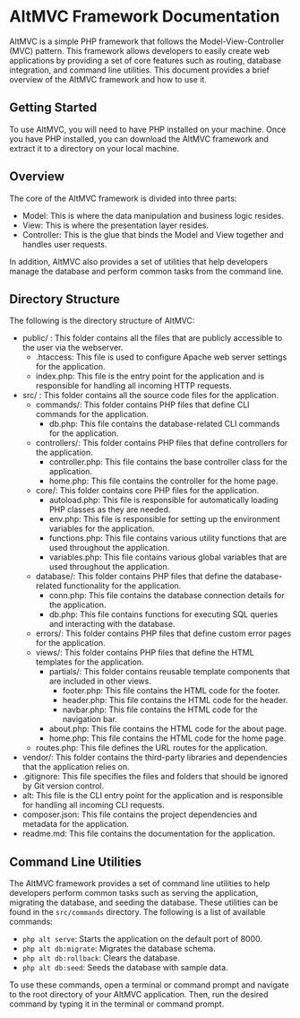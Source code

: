 # AltMVC Framework Documentation

AltMVC is a simple PHP framework that follows the Model-View-Controller (MVC) pattern. This framework allows developers to easily create web applications by providing a set of core features such as routing, database integration, and command line utilities. This document provides a brief overview of the AltMVC framework and how to use it.

## Getting Started

To use AltMVC, you will need to have PHP installed on your machine. Once you have PHP installed, you can download the AltMVC framework and extract it to a directory on your local machine.

## Overview

The core of the AltMVC framework is divided into three parts:

- Model: This is where the data manipulation and business logic resides.
- View: This is where the presentation layer resides.
- Controller: This is the glue that binds the Model and View together and handles user requests.

In addition, AltMVC also provides a set of utilities that help developers manage the database and perform common tasks from the command line.

## Directory Structure

The following is the directory structure of AltMVC:

*   public/ : This folder contains all the files that are publicly accessible to the user via the webserver.
    *   .htaccess: This file is used to configure Apache web server settings for the application.
    *   index.php: This file is the entry point for the application and is responsible for handling all incoming HTTP requests.
*   src/ : This folder contains all the source code files for the application.
    *   commands/: This folder contains PHP files that define CLI commands for the application.
        *   db.php: This file contains the database-related CLI commands for the application.
    *   controllers/: This folder contains PHP files that define controllers for the application.
        *   controller.php: This file contains the base controller class for the application.
        *   home.php: This file contains the controller for the home page.
    *   core/: This folder contains core PHP files for the application.
        *   autoload.php: This file is responsible for automatically loading PHP classes as they are needed.
        *   env.php: This file is responsible for setting up the environment variables for the application.
        *   functions.php: This file contains various utility functions that are used throughout the application.
        *   variables.php: This file contains various global variables that are used throughout the application.
    *   database/: This folder contains PHP files that define the database-related functionality for the application.
        *   conn.php: This file contains the database connection details for the application.
        *   db.php: This file contains functions for executing SQL queries and interacting with the database.
    *   errors/: This folder contains PHP files that define custom error pages for the application.
    *   views/: This folder contains PHP files that define the HTML templates for the application.
        *   partials/: This folder contains reusable template components that are included in other views.
            *   footer.php: This file contains the HTML code for the footer.
            *   header.php: This file contains the HTML code for the header.
            *   navbar.php: This file contains the HTML code for the navigation bar.
        *   about.php: This file contains the HTML code for the about page.
        *   home.php: This file contains the HTML code for the home page.
    *   routes.php: This file defines the URL routes for the application.
*   vendor/: This folder contains the third-party libraries and dependencies that the application relies on.
*   .gitignore: This file specifies the files and folders that should be ignored by Git version control.
*   alt: This file is the CLI entry point for the application and is responsible for handling all incoming CLI requests.
*   composer.json: This file contains the project dependencies and metadata for the application.
*   readme.md: This file contains the documentation for the application.

## Command Line Utilities

The AltMVC framework provides a set of command line utilities to help developers perform common tasks such as serving the application, migrating the database, and seeding the database. These utilities can be found in the `src/commands` directory. The following is a list of available commands:

- `php alt serve`: Starts the application on the default port of 8000.
- `php alt db:migrate`: Migrates the database schema.
- `php alt db:rollback`: Clears the database.
- `php alt db:seed`: Seeds the database with sample data.

To use these commands, open a terminal or command prompt and navigate to the root directory of your AltMVC application. Then, run the desired command by typing it in the terminal or command prompt.
